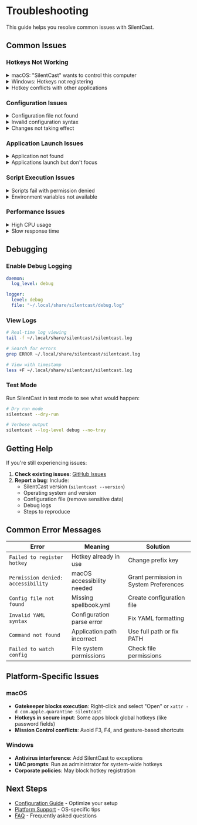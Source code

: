 # Troubleshooting

This guide helps you resolve common issues with SilentCast.

## Common Issues

### Hotkeys Not Working

<details>
<summary>macOS: "SilentCast" wants to control this computer</summary>

**Problem**: Hotkeys don't work and you see an accessibility permission prompt.

**Solution**:
1. Open System Preferences → Security & Privacy → Privacy → Accessibility
2. Click the lock to make changes
3. Add SilentCast to the list (or check the box if already present)
4. Restart SilentCast

</details>

<details>
<summary>Windows: Hotkeys not registering</summary>

**Problem**: Pressing the prefix key does nothing.

**Solution**:
1. Check if another application is using the same hotkey
2. Try running SilentCast as administrator
3. Verify the hotkey format in your configuration (e.g., `alt+space`, not `Alt+Space`)

</details>

<details>
<summary>Hotkey conflicts with other applications</summary>

**Problem**: Your chosen prefix key is already used by another application.

**Solution**:
Change the prefix key in your configuration:

```yaml
hotkeys:
  prefix: "ctrl+shift+space"  # or another combination
```

Common alternatives:
- `ctrl+shift+space`
- `alt+shift+p`
- `ctrl+alt+s`

</details>

### Configuration Issues

<details>
<summary>Configuration file not found</summary>

**Problem**: SilentCast can't find your spellbook.yml file.

**Solution**:
1. Check the default locations:
   - macOS/Linux: `~/.config/silentcast/spellbook.yml`
   - Windows: `%APPDATA%\SilentCast\spellbook.yml`

2. Specify a custom location:
   ```bash
   silentcast --config /path/to/spellbook.yml
   ```

3. Set the environment variable:
   ```bash
   export SILENTCAST_CONFIG=/path/to/config/directory
   ```

📖 **See also**: [Windows configuration setup guide](/guide/faq#i-get-hotkeys-prefix-is-required-error-on-windows-what-do-i-do) for detailed step-by-step instructions.

</details>

<details>
<summary>Invalid configuration syntax</summary>

**Problem**: YAML syntax errors in your configuration.

**Solution**:
1. Validate your configuration:
   ```bash
   silentcast --validate-config
   ```

2. Common YAML issues:
   - Use spaces, not tabs
   - Proper indentation (2 spaces)
   - Quote strings with special characters
   - Escape backslashes in Windows paths

3. Use a YAML validator: https://www.yamllint.com/

</details>

<details>
<summary>Changes not taking effect</summary>

**Problem**: Configuration changes aren't applied.

**Solution**:
1. Ensure config watching is enabled:
   ```yaml
   daemon:
     config_watch: true
   ```

2. Manually reload:
   - System tray → Reload Config
   - Or restart SilentCast

3. Check logs for configuration errors:
   ```bash
   tail -f ~/.local/share/silentcast/silentcast.log
   ```

</details>

### Application Launch Issues

<details>
<summary>Application not found</summary>

**Problem**: "command not found" or "application not found" errors.

**Solution**:
1. Use full paths for applications:
   ```yaml
   grimoire:
     editor:
       type: app
       command: "/Applications/Visual Studio Code.app/Contents/Resources/app/bin/code"  # macOS
       # command: "C:\\Program Files\\Microsoft VS Code\\Code.exe"  # Windows
   ```

2. Add application directories to PATH
3. For macOS apps, use the `.app` bundle path

</details>

<details>
<summary>Applications launch but don't focus</summary>

**Problem**: Applications open in the background.

**Solution**:
Add focus arguments:
```yaml
grimoire:
  editor:
    type: app
    command: "code"
    args: ["--new-window", "--foreground"]
```

</details>

### Script Execution Issues

<details>
<summary>Scripts fail with permission denied</summary>

**Problem**: Shell scripts can't execute.

**Solution**:
1. Make scripts executable:
   ```bash
   chmod +x /path/to/script.sh
   ```

2. Specify the shell explicitly:
   ```yaml
   grimoire:
     my_script:
       type: script
       command: "/path/to/script.sh"
       shell: "/bin/bash"
   ```

</details>

<details>
<summary>Environment variables not available</summary>

**Problem**: Scripts can't access expected environment variables.

**Solution**:
1. Explicitly set required variables:
   ```yaml
   grimoire:
     build:
       type: script
       command: "npm run build"
       env:
         NODE_ENV: "production"
         PATH: "${PATH}:/usr/local/bin"
   ```

2. Source profile in scripts:
   ```yaml
   command: "source ~/.bashrc && npm run build"
   ```

</details>

### Performance Issues

<details>
<summary>High CPU usage</summary>

**Problem**: SilentCast uses excessive CPU.

**Solution**:
1. Disable config watching if not needed:
   ```yaml
   daemon:
     config_watch: false
   ```

2. Increase update check interval:
   ```yaml
   daemon:
     update_interval: 168  # Weekly instead of daily
   ```

3. Check logs for errors causing loops

</details>

<details>
<summary>Slow response time</summary>

**Problem**: Delays between pressing hotkeys and action execution.

**Solution**:
1. Reduce timeouts:
   ```yaml
   hotkeys:
     timeout: 500          # Reduce from 1000
     sequence_timeout: 1000  # Reduce from 2000
   ```

2. Use simpler commands (avoid complex scripts)
3. Check system resources

</details>

## Debugging

### Enable Debug Logging

```yaml
daemon:
  log_level: debug

logger:
  level: debug
  file: "~/.local/share/silentcast/debug.log"
```

### View Logs

```bash
# Real-time log viewing
tail -f ~/.local/share/silentcast/silentcast.log

# Search for errors
grep ERROR ~/.local/share/silentcast/silentcast.log

# View with timestamp
less +F ~/.local/share/silentcast/silentcast.log
```

### Test Mode

Run SilentCast in test mode to see what would happen:

```bash
# Dry run mode
silentcast --dry-run

# Verbose output
silentcast --log-level debug --no-tray
```

## Getting Help

If you're still experiencing issues:

1. **Check existing issues**: [GitHub Issues](https://github.com/SphereStacking/silentcast/issues)
2. **Report a bug**: Include:
   - SilentCast version (`silentcast --version`)
   - Operating system and version
   - Configuration file (remove sensitive data)
   - Debug logs
   - Steps to reproduce

## Common Error Messages

| Error | Meaning | Solution |
|-------|---------|----------|
| `Failed to register hotkey` | Hotkey already in use | Change prefix key |
| `Permission denied: accessibility` | macOS accessibility needed | Grant permission in System Preferences |
| `Config file not found` | Missing spellbook.yml | Create configuration file |
| `Invalid YAML syntax` | Configuration parse error | Fix YAML formatting |
| `Command not found` | Application path incorrect | Use full path or fix PATH |
| `Failed to watch config` | File system permissions | Check file permissions |

## Platform-Specific Issues

### macOS

- **Gatekeeper blocks execution**: Right-click and select "Open" or `xattr -d com.apple.quarantine silentcast`
- **Hotkeys in secure input**: Some apps block global hotkeys (like password fields)
- **Mission Control conflicts**: Avoid F3, F4, and gesture-based shortcuts

### Windows

- **Antivirus interference**: Add SilentCast to exceptions
- **UAC prompts**: Run as administrator for system-wide hotkeys
- **Corporate policies**: May block hotkey registration

## Next Steps

- [Configuration Guide](/guide/configuration) - Optimize your setup
- [Platform Support](/guide/platforms) - OS-specific tips
- [FAQ](/guide/faq) - Frequently asked questions